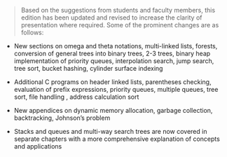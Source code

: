 
 >  Based on the suggestions from students and faculty members, this edition has been updated and 
revised to increase the clarity of presentation where required. Some of the prominent changes 
are as follows: 
 


 - New sections on omega and theta notations, multi-linked lists, forests, conversion of 
general trees into binary trees, 2-3 trees, binary heap implementation of priority queues, 
interpolation search, jump search, tree sort, bucket hashing, cylinder surface indexing 

 - Additional C programs on header linked lists, parentheses checking, evaluation of prefix 
expressions, priority queues, multiple queues, tree sort, file handling , address calculation 
sort
 

 - New appendices on dynamic memory allocation, garbage collection, backtracking, 
Johnson’s problem
 

 - Stacks and queues and multi-way search trees are now covered in separate chapters with 
a more comprehensive explanation of concepts and applications
 
